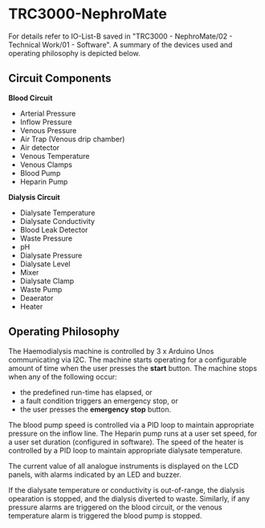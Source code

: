 # TRC3000-NephroMate
For details refer to IO-List-B saved in "TRC3000 - NephroMate/02 - Technical Work/01 - Software". A summary of the devices used and operating philosophy is depicted below.

## Circuit Components
**Blood Circuit**
* Arterial Pressure
* Inflow Pressure
* Venous Pressure
* Air Trap (Venous drip chamber)
* Air detector
* Venous Temperature
* Venous Clamps
* Blood Pump
* Heparin Pump

**Dialysis Circuit**
* Dialysate Temperature
* Dialysate Conductivity
* Blood Leak Detector
* Waste Pressure
* pH
* Dialysate Pressure
* Dialysate Level
* Mixer
* Dialysate Clamp
* Waste Pump
* Deaerator
* Heater

## Operating Philosophy
The Haemodialysis machine is controlled by 3 x Arduino Unos communicating via I2C. The machine starts operating for a configurable amount of time when the user presses the **start** button. The machine stops when any of the following occur:
* the predefined run-time has elapsed, or
* a fault condition triggers an emergency stop, or
* the user presses the **emergency stop** button.

The blood pump speed is controlled via a PID loop to maintain appropriate pressure on the inflow line. The Heparin pump runs at a user set speed, for a user set duration (configured in software). The speed of the heater is controlled by a PID loop to maintain appropriate dialysate temperature.

The current value of all analogue instruments is displayed on the LCD panels, with alarms indicated by an LED and buzzer.

If the dialysate temperature or conductivity is out-of-range, the dialysis opearation is stopped, and the dialysis diverted to waste. Similarly, if any pressure alarms are triggered on the blood circuit, or the venous temperature alarm is triggered the blood pump is stopped.
